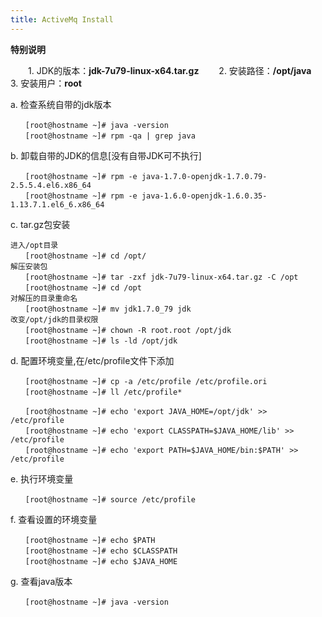 ```yaml
---
title: ActiveMq Install
---
```

 
 **特别说明**
 
 　　1.  JDK的版本：**jdk-7u79-linux-x64.tar.gz**
 　　2.  安装路径：**/opt/java**
 　　3.  安装用户：**root**
 
a. 检查系统自带的jdk版本

```
　　[root@hostname ~]# java -version
　　[root@hostname ~]# rpm -qa | grep java
```

b. 卸载自带的JDK的信息[没有自带JDK可不执行]

```
　　[root@hostname ~]# rpm -e java-1.7.0-openjdk-1.7.0.79-2.5.5.4.el6.x86_64
　　[root@hostname ~]# rpm -e java-1.6.0-openjdk-1.6.0.35-1.13.7.1.el6_6.x86_64
```

c. tar.gz包安装

```
进入/opt目录
　　[root@hostname ~]# cd /opt/
解压安装包
　　[root@hostname ~]# tar -zxf jdk-7u79-linux-x64.tar.gz -C /opt
　　[root@hostname ~]# cd /opt
对解压的目录重命名
　　[root@hostname ~]# mv jdk1.7.0_79 jdk
改变/opt/jdk的目录权限
　　[root@hostname ~]# chown -R root.root /opt/jdk
　　[root@hostname ~]# ls -ld /opt/jdk
```

d. 配置环境变量,在/etc/profile文件下添加

```
　　[root@hostname ~]# cp -a /etc/profile /etc/profile.ori
　　[root@hostname ~]# ll /etc/profile*
 
　　[root@hostname ~]# echo 'export JAVA_HOME=/opt/jdk' >>  /etc/profile
　　[root@hostname ~]# echo 'export CLASSPATH=$JAVA_HOME/lib' >>  /etc/profile
　　[root@hostname ~]# echo 'export PATH=$JAVA_HOME/bin:$PATH' >>  /etc/profile
```

e. 执行环境变量

```
　　[root@hostname ~]# source /etc/profile
```

f. 查看设置的环境变量

```
　　[root@hostname ~]# echo $PATH
　　[root@hostname ~]# echo $CLASSPATH
　　[root@hostname ~]# echo $JAVA_HOME
```

g. 查看java版本

```
　　[root@hostname ~]# java -version
```





